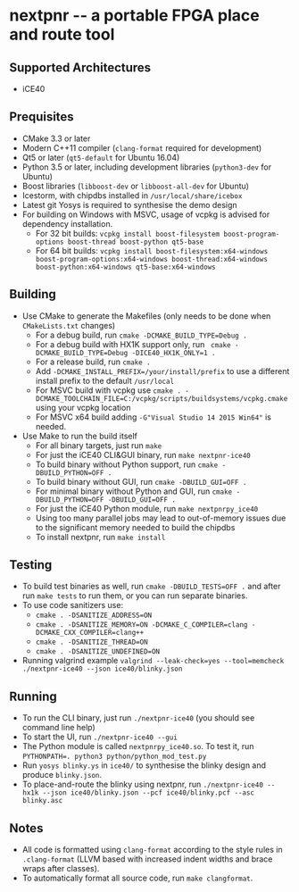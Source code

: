 nextpnr -- a portable FPGA place and route tool
===============================================

Supported Architectures
-----------------------

- iCE40

Prequisites
-----------
 
 - CMake 3.3 or later
 - Modern C++11 compiler (`clang-format` required for development)
 - Qt5 or later (`qt5-default` for Ubuntu 16.04)
 - Python 3.5 or later, including development libraries (`python3-dev` for Ubuntu)
 - Boost libraries (`libboost-dev` or `libboost-all-dev` for Ubuntu)
 - Icestorm, with chipdbs installed in `/usr/local/share/icebox`
 - Latest git Yosys is required to synthesise the demo design
 - For building on Windows with MSVC, usage of vcpkg is advised for dependency installation.
     - For 32 bit builds: `vcpkg install boost-filesystem boost-program-options boost-thread boost-python qt5-base`
     - For 64 bit builds: `vcpkg install boost-filesystem:x64-windows boost-program-options:x64-windows boost-thread:x64-windows boost-python:x64-windows qt5-base:x64-windows`

Building
--------

 - Use CMake to generate the Makefiles (only needs to be done when `CMakeLists.txt` changes)
    - For a debug build, run `cmake -DCMAKE_BUILD_TYPE=Debug .`
    - For a debug build with HX1K support only, run ` cmake -DCMAKE_BUILD_TYPE=Debug -DICE40_HX1K_ONLY=1 .`
    - For a release build, run `cmake .`
    - Add `-DCMAKE_INSTALL_PREFIX=/your/install/prefix` to use a different install prefix to the default `/usr/local`
    - For MSVC build with vcpkg use `cmake . -DCMAKE_TOOLCHAIN_FILE=C:/vcpkg/scripts/buildsystems/vcpkg.cmake` using your vcpkg location
    - For MSVC x64 build adding `-G"Visual Studio 14 2015 Win64"` is needed.
 - Use Make to run the build itself
    - For all binary targets, just run `make`
    - For just the iCE40 CLI&GUI binary, run `make nextpnr-ice40`
    - To build binary without Python support, run `cmake -DBUILD_PYTHON=OFF .`
    - To build binary without GUI, run `cmake -DBUILD_GUI=OFF .`
    - For minimal binary without Python and GUI, run `cmake -DBUILD_PYTHON=OFF -DBUILD_GUI=OFF .`
    - For just the iCE40 Python module, run `make nextpnrpy_ice40`
    - Using too many parallel jobs may lead to out-of-memory issues due to the significant memory needed to build the chipdbs
    - To install nextpnr, run `make install`

Testing
-------

 - To build test binaries as well, run `cmake -DBUILD_TESTS=OFF .` and after run `make tests` to run them, or you can run separate binaries.
 - To use code sanitizers use:
    - `cmake . -DSANITIZE_ADDRESS=ON`
    - `cmake . -DSANITIZE_MEMORY=ON -DCMAKE_C_COMPILER=clang -DCMAKE_CXX_COMPILER=clang++`
    - `cmake . -DSANITIZE_THREAD=ON`
    - `cmake . -DSANITIZE_UNDEFINED=ON`
 - Running valgrind example `valgrind --leak-check=yes --tool=memcheck ./nextpnr-ice40 --json ice40/blinky.json`

Running
--------

 - To run the CLI binary, just run `./nextpnr-ice40` (you should see command line help)
 - To start the UI, run `./nextpnr-ice40 --gui`
 - The Python module is called `nextpnrpy_ice40.so`. To test it, run `PYTHONPATH=. python3 python/python_mod_test.py`
 - Run `yosys blinky.ys` in `ice40/` to synthesise the blinky design and 
   produce `blinky.json`.
 - To place-and-route the blinky using nextpnr, run `./nextpnr-ice40 --hx1k --json ice40/blinky.json --pcf ice40/blinky.pcf --asc blinky.asc`

Notes
-------
 
 - All code is formatted using `clang-format` according to the style rules in `.clang-format` (LLVM based with 
 increased indent widths and brace wraps after classes).
 - To automatically format all source code, run `make clangformat`.
